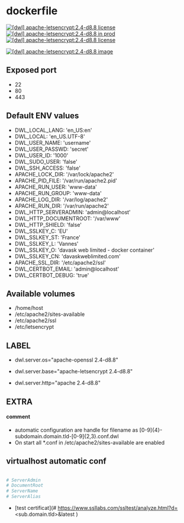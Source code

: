 # dockerfile

[![[dwl] apache-letsencrypt:2.4-d8.8 license][badge-travis]](https://travis-ci.org/davask/d-apache-letsencrypt)
[![[dwl] apache-letsencrypt:2.4-d8.8 in prod][badge-shields]](https://hub.docker.com/r/davask/d-apache-letsencrypt/)
[![[dwl] apache-letsencrypt:2.4-d8.8 license][badge-license]](https://app.fossa.io/projects/git%2Bhttps%3A%2F%2Fgithub.com%2Fdavask%2Fd-apache-letsencrypt?ref=badge_shield)

[![[dwl] apache-letsencrypt:2.4-d8.8 image][badge-docker]](https://hub.docker.com/r/davask/d-apache-letsencrypt/)

[badge-docker]: https://dockeri.co/image/davask/d-apache-letsencrypt "[dwl] apache-letsencrypt:2.4-d8.8 image"
[badge-shields]: https://img.shields.io/badge/davask%2Fd--apache--letsencrypt-env_prod-brightgreen.svg?style=flat "[dwl] apache-letsencrypt:2.4-d8.8 in prod"
[badge-license]: https://img.shields.io/badge/davask%2Fd--apache--letsencrypt-license_MIT-brightgreen.svg?style=flat "[dwl] apache-letsencrypt:2.4-d8.8 license"
[badge-travis]: https://travis-ci.org/davask/d-apache-letsencrypt.svg?branch=2.4-d8.8 "[dwl] apache-letsencrypt:2.4-d8.8 license"

## Exposed port

- 22
- 80
- 443
## Default ENV values

- DWL_LOCAL_LANG: 'en_US:en'
- DWL_LOCAL: 'en_US.UTF-8'
- DWL_USER_NAME: 'username'
- DWL_USER_PASSWD: 'secret'
- DWL_USER_ID: '1000'
- DWL_SUDO_USER: 'false'
- DWL_SSH_ACCESS: 'false'
- APACHE_LOCK_DIR: '/var/lock/apache2'
- APACHE_PID_FILE: '/var/run/apache2.pid'
- APACHE_RUN_USER: 'www-data'
- APACHE_RUN_GROUP: 'www-data'
- APACHE_LOG_DIR: '/var/log/apache2'
- APACHE_RUN_DIR: '/var/run/apache2'
- DWL_HTTP_SERVERADMIN: 'admin@localhost'
- DWL_HTTP_DOCUMENTROOT: '/var/www'
- DWL_HTTP_SHIELD: 'false'
- DWL_SSLKEY_C: 'EU'
- DWL_SSLKEY_ST: 'France'
- DWL_SSLKEY_L: 'Vannes'
- DWL_SSLKEY_O: 'davask web limited - docker container'
- DWL_SSLKEY_CN: 'davaskweblimited.com'
- APACHE_SSL_DIR: '/etc/apache2/ssl'
- DWL_CERTBOT_EMAIL: 'admin@localhost'
- DWL_CERTBOT_DEBUG: 'true'
## Available volumes

- /home/host
- /etc/apache2/sites-available
- /etc/apache2/ssl
- /etc/letsencrypt
## LABEL

- dwl.server.os="apache-openssl 2.4-d8.8"

- dwl.server.base="apache-letsencrypt 2.4-d8.8"

- dwl.server.http="apache 2.4-d8.8"

## EXTRA

#### comment

- automatic configuration are handle for filename as [0-9]{4}\-subdomain\.domain\.tld\-[0-9]{2,3}\.conf\.dwl
- On start all *.conf in /etc/apache2/sites-available are enabled

## virtualhost automatic conf

```bash

# ServerAdmin
# DocumentRoot
# ServerName
# ServerAlias

```


- [test certificat](# https://www.ssllabs.com/ssltest/analyze.html?d=<sub.domain.tld>&latest
)
